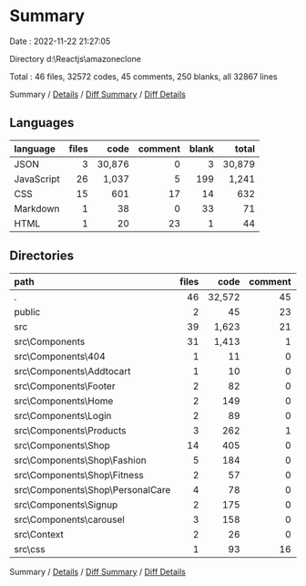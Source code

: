 # Summary

Date : 2022-11-22 21:27:05

Directory d:\\Reactjs\\amazoneclone

Total : 46 files,  32572 codes, 45 comments, 250 blanks, all 32867 lines

Summary / [Details](details.md) / [Diff Summary](diff.md) / [Diff Details](diff-details.md)

## Languages
| language | files | code | comment | blank | total |
| :--- | ---: | ---: | ---: | ---: | ---: |
| JSON | 3 | 30,876 | 0 | 3 | 30,879 |
| JavaScript | 26 | 1,037 | 5 | 199 | 1,241 |
| CSS | 15 | 601 | 17 | 14 | 632 |
| Markdown | 1 | 38 | 0 | 33 | 71 |
| HTML | 1 | 20 | 23 | 1 | 44 |

## Directories
| path | files | code | comment | blank | total |
| :--- | ---: | ---: | ---: | ---: | ---: |
| . | 46 | 32,572 | 45 | 250 | 32,867 |
| public | 2 | 45 | 23 | 2 | 70 |
| src | 39 | 1,623 | 21 | 212 | 1,856 |
| src\\Components | 31 | 1,413 | 1 | 191 | 1,605 |
| src\\Components\\404 | 1 | 11 | 0 | 3 | 14 |
| src\\Components\\Addtocart | 1 | 10 | 0 | 5 | 15 |
| src\\Components\\Footer | 2 | 82 | 0 | 7 | 89 |
| src\\Components\\Home | 2 | 149 | 0 | 29 | 178 |
| src\\Components\\Login | 2 | 89 | 0 | 6 | 95 |
| src\\Components\\Products | 3 | 262 | 1 | 31 | 294 |
| src\\Components\\Shop | 14 | 405 | 0 | 46 | 451 |
| src\\Components\\Shop\\Fashion | 5 | 184 | 0 | 17 | 201 |
| src\\Components\\Shop\\Fitness | 2 | 57 | 0 | 8 | 65 |
| src\\Components\\Shop\\PersonalCare | 4 | 78 | 0 | 8 | 86 |
| src\\Components\\Signup | 2 | 175 | 0 | 15 | 190 |
| src\\Components\\carousel | 3 | 158 | 0 | 43 | 201 |
| src\\Context | 2 | 26 | 0 | 8 | 34 |
| src\\css | 1 | 93 | 16 | 3 | 112 |

Summary / [Details](details.md) / [Diff Summary](diff.md) / [Diff Details](diff-details.md)